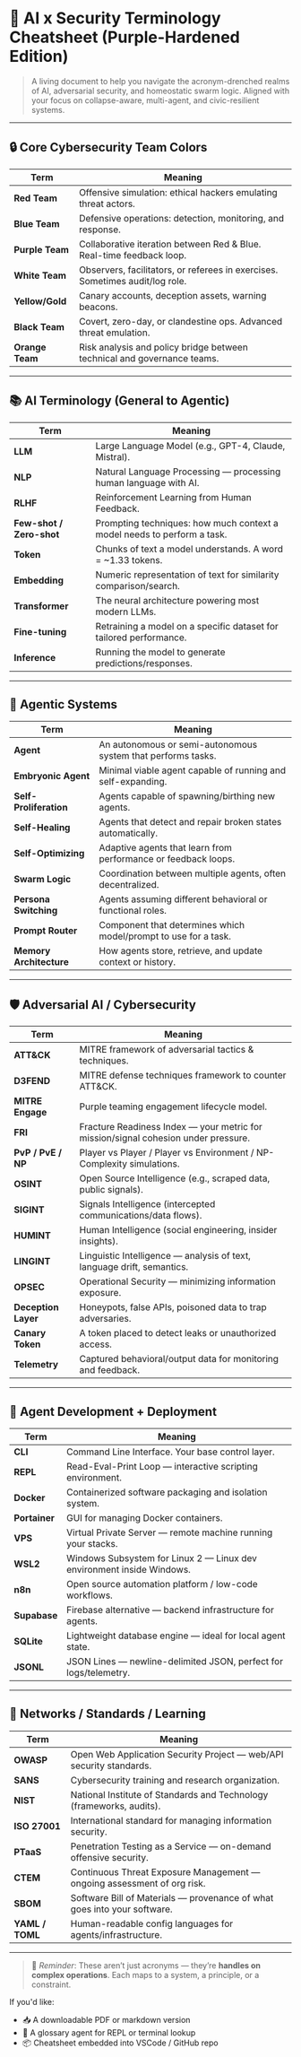 # 🤖 AI x Security Terminology Cheatsheet (Purple-Hardened Edition)

> A living document to help you navigate the acronym-drenched realms of AI, adversarial security, and homeostatic swarm logic. Aligned with your focus on collapse-aware, multi-agent, and civic-resilient systems.

---

## 🔒 Core Cybersecurity Team Colors

| Term            | Meaning                                                                      |
| --------------- | ---------------------------------------------------------------------------- |
| **Red Team**    | Offensive simulation: ethical hackers emulating threat actors.               |
| **Blue Team**   | Defensive operations: detection, monitoring, and response.                   |
| **Purple Team** | Collaborative iteration between Red & Blue. Real-time feedback loop.         |
| **White Team**  | Observers, facilitators, or referees in exercises. Sometimes audit/log role. |
| **Yellow/Gold** | Canary accounts, deception assets, warning beacons.                          |
| **Black Team**  | Covert, zero-day, or clandestine ops. Advanced threat emulation.             |
| **Orange Team** | Risk analysis and policy bridge between technical and governance teams.      |

---

## 📚 AI Terminology (General to Agentic)

| Term                     | Meaning                                                                 |
| ------------------------ | ----------------------------------------------------------------------- |
| **LLM**                  | Large Language Model (e.g., GPT-4, Claude, Mistral).                    |
| **NLP**                  | Natural Language Processing — processing human language with AI.        |
| **RLHF**                 | Reinforcement Learning from Human Feedback.                             |
| **Few-shot / Zero-shot** | Prompting techniques: how much context a model needs to perform a task. |
| **Token**                | Chunks of text a model understands. A word = \~1.33 tokens.             |
| **Embedding**            | Numeric representation of text for similarity comparison/search.        |
| **Transformer**          | The neural architecture powering most modern LLMs.                      |
| **Fine-tuning**          | Retraining a model on a specific dataset for tailored performance.      |
| **Inference**            | Running the model to generate predictions/responses.                    |

---

## 🧠 Agentic Systems

| Term                    | Meaning                                                         |
| ----------------------- | --------------------------------------------------------------- |
| **Agent**               | An autonomous or semi-autonomous system that performs tasks.    |
| **Embryonic Agent**     | Minimal viable agent capable of running and self-expanding.     |
| **Self-Proliferation**  | Agents capable of spawning/birthing new agents.                 |
| **Self-Healing**        | Agents that detect and repair broken states automatically.      |
| **Self-Optimizing**     | Adaptive agents that learn from performance or feedback loops.  |
| **Swarm Logic**         | Coordination between multiple agents, often decentralized.      |
| **Persona Switching**   | Agents assuming different behavioral or functional roles.       |
| **Prompt Router**       | Component that determines which model/prompt to use for a task. |
| **Memory Architecture** | How agents store, retrieve, and update context or history.      |

---

## 🛡️ Adversarial AI / Cybersecurity

| Term                | Meaning                                                                            |
| ------------------- | ---------------------------------------------------------------------------------- |
| **ATT\&CK**         | MITRE framework of adversarial tactics & techniques.                               |
| **D3FEND**          | MITRE defense techniques framework to counter ATT\&CK.                             |
| **MITRE Engage**    | Purple teaming engagement lifecycle model.                                         |
| **FRI**             | Fracture Readiness Index — your metric for mission/signal cohesion under pressure. |
| **PvP / PvE / NP**  | Player vs Player / Player vs Environment / NP-Complexity simulations.              |
| **OSINT**           | Open Source Intelligence (e.g., scraped data, public signals).                     |
| **SIGINT**          | Signals Intelligence (intercepted communications/data flows).                      |
| **HUMINT**          | Human Intelligence (social engineering, insider insights).                         |
| **LINGINT**         | Linguistic Intelligence — analysis of text, language drift, semantics.             |
| **OPSEC**           | Operational Security — minimizing information exposure.                            |
| **Deception Layer** | Honeypots, false APIs, poisoned data to trap adversaries.                          |
| **Canary Token**    | A token placed to detect leaks or unauthorized access.                             |
| **Telemetry**       | Captured behavioral/output data for monitoring and feedback.                       |

---

## 🔄 Agent Development + Deployment

| Term          | Meaning                                                               |
| ------------- | --------------------------------------------------------------------- |
| **CLI**       | Command Line Interface. Your base control layer.                      |
| **REPL**      | Read-Eval-Print Loop — interactive scripting environment.             |
| **Docker**    | Containerized software packaging and isolation system.                |
| **Portainer** | GUI for managing Docker containers.                                   |
| **VPS**       | Virtual Private Server — remote machine running your stacks.          |
| **WSL2**      | Windows Subsystem for Linux 2 — Linux dev environment inside Windows. |
| **n8n**       | Open source automation platform / low-code workflows.                 |
| **Supabase**  | Firebase alternative — backend infrastructure for agents.             |
| **SQLite**    | Lightweight database engine — ideal for local agent state.            |
| **JSONL**     | JSON Lines — newline-delimited JSON, perfect for logs/telemetry.      |

---

## 📡 Networks / Standards / Learning

| Term            | Meaning                                                                  |
| --------------- | ------------------------------------------------------------------------ |
| **OWASP**       | Open Web Application Security Project — web/API security standards.      |
| **SANS**        | Cybersecurity training and research organization.                        |
| **NIST**        | National Institute of Standards and Technology (frameworks, audits).     |
| **ISO 27001**   | International standard for managing information security.                |
| **PTaaS**       | Penetration Testing as a Service — on-demand offensive security.         |
| **CTEM**        | Continuous Threat Exposure Management — ongoing assessment of org risk.  |
| **SBOM**        | Software Bill of Materials — provenance of what goes into your software. |
| **YAML / TOML** | Human-readable config languages for agents/infrastructure.               |

---

> 🧠 *Reminder*: These aren’t just acronyms — they’re **handles on complex operations**. Each maps to a system, a principle, or a constraint.

If you'd like:

* 📥 A downloadable PDF or markdown version
* 🐍 A glossary agent for REPL or terminal lookup
* 📦 Cheatsheet embedded into VSCode / GitHub repo

